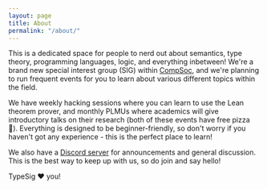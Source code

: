 ```yaml
---
layout: page
title: About
permalink: "/about/"
---
```

This is a dedicated space for people to nerd out about semantics, type theory, programming languages, logic, and everything inbetween! We're a brand new special interest group (SIG) within [CompSoc][compsoc], and we're planning to run frequent events for you to learn about various different topics within the field.

We have weekly hacking sessions where you can learn to use the Lean theorem prover, and monthly PLMUs where academics will give introductory talks on their research (both of these events have free pizza 🍕). Everything is designed to be beginner-friendly, so don't worry if you haven't got any experience - this is the perfect place to learn!

We also have a [Discord server][discord] for announcements and general discussion. This is the best way to keep up with us, so do join and say hello!

TypeSig ❤️ you!

[compsoc]: https://comp-soc.com
[discord]: {{site.social.discord}}
